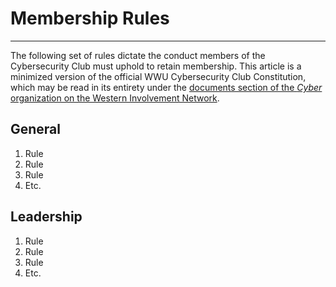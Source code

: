 
# Membership Rules

---
The following set of rules dictate the conduct members of the Cybersecurity Club must uphold to retain membership. This article is a minimized version of the official WWU Cybersecurity Club Constitution, which may be read in its entirety under the [documents section of the *Cyber* organization on the Western Involvement Network](https://win.wwu.edu/organization/cyber).

## General

1. Rule
2. Rule
3. Rule
4. Etc.

## Leadership

1. Rule
2. Rule
3. Rule
4. Etc.